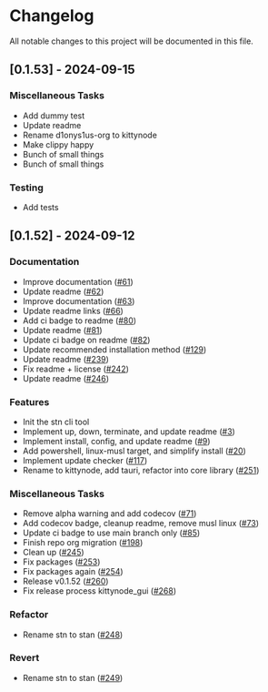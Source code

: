 # Changelog

All notable changes to this project will be documented in this file.

## [0.1.53] - 2024-09-15

### Miscellaneous Tasks

- Add dummy test
- Update readme
- Rename d1onys1us-org to kittynode
- Make clippy happy
- Bunch of small things
- Bunch of small things

### Testing

- Add tests

<!-- generated by git-cliff -->
## [0.1.52] - 2024-09-12

### Documentation

- Improve documentation ([#61](https://github.com/kittynode/kittynode/pull/61))
- Update readme ([#62](https://github.com/kittynode/kittynode/pull/62))
- Improve documentation ([#63](https://github.com/kittynode/kittynode/pull/63))
- Update readme links ([#66](https://github.com/kittynode/kittynode/pull/66))
- Add ci badge to readme ([#80](https://github.com/kittynode/kittynode/pull/80))
- Update readme ([#81](https://github.com/kittynode/kittynode/pull/81))
- Update ci badge on readme ([#82](https://github.com/kittynode/kittynode/pull/82))
- Update recommended installation method ([#129](https://github.com/kittynode/kittynode/pull/129))
- Update readme ([#239](https://github.com/kittynode/kittynode/pull/239))
- Fix readme + license ([#242](https://github.com/kittynode/kittynode/pull/242))
- Update readme ([#246](https://github.com/kittynode/kittynode/pull/246))

### Features

- Init the stn cli tool
- Implement up, down, terminate, and update readme ([#3](https://github.com/kittynode/kittynode/pull/3))
- Implement install, config, and update readme ([#9](https://github.com/kittynode/kittynode/pull/9))
- Add powershell, linux-musl target, and simplify install ([#20](https://github.com/kittynode/kittynode/pull/20))
- Implement update checker ([#117](https://github.com/kittynode/kittynode/pull/117))
- Rename to kittynode, add tauri, refactor into core library ([#251](https://github.com/kittynode/kittynode/pull/251))

### Miscellaneous Tasks

- Remove alpha warning and add codecov ([#71](https://github.com/kittynode/kittynode/pull/71))
- Add codecov badge, cleanup readme, remove musl linux ([#73](https://github.com/kittynode/kittynode/pull/73))
- Update ci badge to use main branch only ([#85](https://github.com/kittynode/kittynode/pull/85))
- Finish repo org migration ([#198](https://github.com/kittynode/kittynode/pull/198))
- Clean up ([#245](https://github.com/kittynode/kittynode/pull/245))
- Fix packages ([#253](https://github.com/kittynode/kittynode/pull/253))
- Fix packages again ([#254](https://github.com/kittynode/kittynode/pull/254))
- Release v0.1.52 ([#260](https://github.com/kittynode/kittynode/pull/260))
- Fix release process kittynode_gui ([#268](https://github.com/kittynode/kittynode/pull/268))

### Refactor

- Rename stn to stan ([#248](https://github.com/kittynode/kittynode/pull/248))

### Revert

- Rename stn to stan ([#249](https://github.com/kittynode/kittynode/pull/249))

<!-- generated by git-cliff -->
